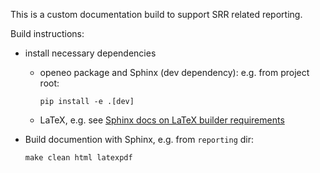 

This is a custom documentation build to support SRR related reporting.

Build instructions:

- install necessary dependencies
  - openeo package and Sphinx (dev dependency): e.g. from project root:

        pip install -e .[dev]

  - LaTeX, e.g. see [Sphinx docs on LaTeX builder requirements](https://www.sphinx-doc.org/en/master/usage/builders/index.html#sphinx.builders.latex.LaTeXBuilder)
- Build documention with Sphinx, e.g. from `reporting` dir:

      make clean html latexpdf

